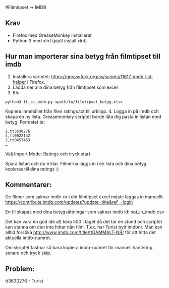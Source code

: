 #Filmtipset -> IMDB

## Krav
- Firefox med GreaseMonkey installerat
- Python 3 med xlrd (pip3 install xlrd)

## Hur man importerar sina betyg från filmtipset till imdb

1. Installera scriptet: https://greasyfork.org/sv/scripts/11617-imdb-list-helper i Firefox. 
2. Ladda ner alla dina betyg från filmtipset som excel
3. Kör 
```
python3 ft_to_imdb.py <path/to/filmtipset_betyg.xls>
```
Kopiera innehållet från filen ratings.txt till urklipp.
4. Logga in på imdb och skapa en ny lista.
Greasemonkey scriptet borde låta dig pasta in listan med betyg. Formatet är:

```
1,tt3630276
4,tt0022142
2,tt0453453
…
```

Välj Import Mode: Ratings och tryck start. 

Spara listan och du e klar. Filmerna läggs in i en lista och dina betyg kopieras till dina ratings :)


## Kommentarer:
De filmer som saknar imdb-nr i din filmtipset excel måste läggas in manuellt.
https://contribute.imdb.com/updates?update=title&ref_=login

En fil skapas med dina betygsättningar som saknar imdb id: not_in_imdb.csv

Det kan vara en god idé att köra 500 i taget då det tar en stund och scriptet kan stanna om den inte hittar nån film. T.ex. har Turist bytt imdbnr.
Man kan alltid försöka
http://www.imdb.com/title/ttGAMMALT-NR/ för att hitta det aktuella imdb-numret.

Om skriptet fastnar så bara kopiera imdb-numret för manuell hantering senare och tryck skip.

## Problem:
tt3630276 - Turist

